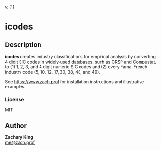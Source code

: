 _v. 1.1_  

icodes
============================================================

Description
-----------

**icodes** creates industry classifications for empirical analysis by converting 4 digit SIC codes in
widely-used databases, such as CRSP and Compustat, to (1) 1, 2, 3, and 4 digit numeric SIC codes and
(2) every Fama-French industry code (5, 10, 12, 17, 30, 38, 48, and 49).

See https://www.zach.prof for installation instructions and illustrative examples.

### License
MIT

Author
------

**Zachary King**  
me@zach.prof  
